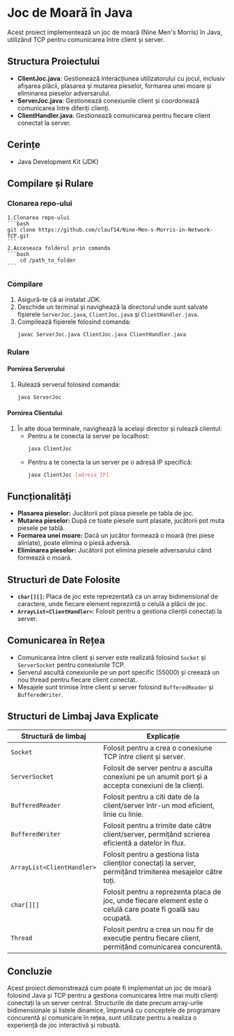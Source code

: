 # Joc de Moară în Java

Acest proiect implementează un joc de moară (Nine Men's Morris) în Java, utilizând TCP pentru comunicarea între client și server.

## Structura Proiectului

- **ClientJoc.java**: Gestionează interacțiunea utilizatorului cu jocul, inclusiv afișarea plăcii, plasarea și mutarea pieselor, formarea unei moare și eliminarea pieselor adversarului.
- **ServerJoc.java**: Gestionează conexiunile client și coordonează comunicarea între diferiți clienți.
- **ClientHandler.java**: Gestionează comunicarea pentru fiecare client conectat la server.

## Cerințe

- Java Development Kit (JDK)

## Compilare și Rulare

### Clonarea repo-ului
    1.Clonarea repo-ului
    ```bash
    git clone https://github.com/clauf14/Nine-Men-s-Morris-in-Network-TCP.git
    ```
    2.Acceseaza folderul prin comanda
    ```bash
        cd /path_to_folder
    ```

### Compilare

1. Asigură-te că ai instalat JDK.
2. Deschide un terminal și navighează la directorul unde sunt salvate fișierele `ServerJoc.java`, `ClientJoc.java` și `ClientHandler.java`.
3. Compilează fișierele folosind comanda:
    ```bash
    javac ServerJoc.java ClientJoc.java ClientHandler.java
    ```

### Rulare

#### Pornirea Serverului

1. Rulează serverul folosind comanda:
    ```bash
    java ServerJoc
    ```

#### Pornirea Clientului

1. În alte doua terminale, navighează la același director și rulează clientul:
    - Pentru a te conecta la server pe localhost:
        ```bash
        java ClientJoc
        ```
    - Pentru a te conecta la un server pe o adresă IP specifică:
        ```bash
        java ClientJoc [adresa_IP]
        ```

## Funcționalități

- **Plasarea pieselor:** Jucătorii pot plasa piesele pe tabla de joc.
- **Mutarea pieselor:** După ce toate piesele sunt plasate, jucătorii pot muta piesele pe tablă.
- **Formarea unei moare:** Dacă un jucător formează o moară (trei piese aliniate), poate elimina o piesă adversă.
- **Eliminarea pieselor:** Jucătorii pot elimina piesele adversarului când formează o moară.

## Structuri de Date Folosite

- **`char[][]`**: Placa de joc este reprezentată ca un array bidimensional de caractere, unde fiecare element reprezintă o celulă a plăcii de joc.
- **`ArrayList<ClientHandler>`**: Folosit pentru a gestiona clienții conectați la server.

## Comunicarea în Rețea

- Comunicarea între client și server este realizată folosind `Socket` și `ServerSocket` pentru conexiunile TCP.
- Serverul ascultă conexiunile pe un port specific (55000) și creează un nou thread pentru fiecare client conectat.
- Mesajele sunt trimise între client și server folosind `BufferedReader` și `BufferedWriter`.

## Structuri de Limbaj Java Explicate

| Structură de limbaj             | Explicație                                                                                               |
|---------------------------------|----------------------------------------------------------------------------------------------------------|
| `Socket`                        | Folosit pentru a crea o conexiune TCP între client și server.                                            |
| `ServerSocket`                  | Folosit de server pentru a asculta conexiuni pe un anumit port și a accepta conexiuni de la clienți.     |
| `BufferedReader`                | Folosit pentru a citi date de la client/server într-un mod eficient, linie cu linie.                     |
| `BufferedWriter`                | Folosit pentru a trimite date către client/server, permițând scrierea eficientă a datelor în flux.       |
| `ArrayList<ClientHandler>`      | Folosit pentru a gestiona lista clienților conectați la server, permițând trimiterea mesajelor către toți.|
| `char[][]`                      | Folosit pentru a reprezenta placa de joc, unde fiecare element este o celulă care poate fi goală sau ocupată.|
| `Thread`                        | Folosit pentru a crea un nou fir de execuție pentru fiecare client, permițând comunicarea concurentă.      |

## Concluzie

Acest proiect demonstrează cum poate fi implementat un joc de moară folosind Java și TCP pentru a gestiona comunicarea între mai mulți clienți conectați la un server central. Structurile de date precum array-urile bidimensionale și listele dinamice, împreună cu conceptele de programare concurentă și comunicare în rețea, sunt utilizate pentru a realiza o experiență de joc interactivă și robustă.
